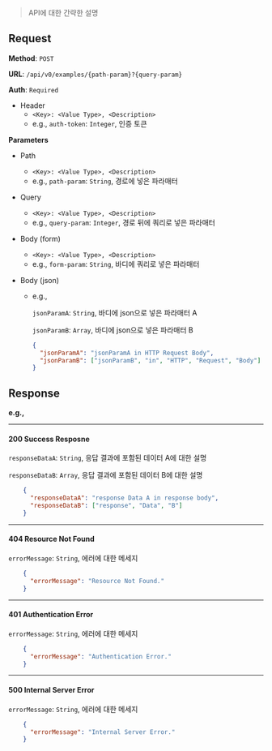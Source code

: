 > API에 대한 간략한 설명
 
## Request

**Method**: `POST`

**URL**: `/api/v0/examples/{path-param}?{query-param}`

**Auth**: `Required`

* Header
  * `<Key>: <Value Type>, <Description>`
  * e.g., `auth-token`: `Integer`, 인증 토큰

**Parameters**

* Path
  * `<Key>: <Value Type>, <Description>`
  * e.g., `path-param`: `String`, 경로에 넣은 파라매터

* Query
  * `<Key>: <Value Type>, <Description>`
  * e.g., `query-param`: `Integer`, 경로 뒤에 쿼리로 넣은 파라매터 

* Body (form)
  * `<Key>: <Value Type>, <Description>`
  * e.g., `form-param`: `String`, 바디에 쿼리로 넣은 파라매터 

* Body (json)
  * e.g.,

    `jsonParamA`: `String`, 바디에 json으로 넣은 파라매터 A

    `jsonParamB`: `Array`, 바디에 json으로 넣은 파라매터 B
    ```json
    {
      "jsonParamA": "jsonParamA in HTTP Request Body",
      "jsonParamB": ["jsonParamB", "in", "HTTP", "Request", "Body"]
    }
    ```

## Response

**e.g.,**
***
#### 200 Success Resposne
`responseDataA`: `String`, 응답 결과에 포함된 데이터 A에 대한 설명

`responseDataB`: `Array`, 응답 결과에 포함된 데이터 B에 대한 설명
```json
    {
      "responseDataA": "response Data A in response body",
      "responseDataB": ["response", "Data", "B"]
    }
```
***
#### 404 Resource Not Found
`errorMessage`: `String`, 에러에 대한 메세지
```json
    {
      "errorMessage": "Resource Not Found."
    }
```
***
#### 401 Authentication Error
`errorMessage`: `String`, 에러에 대한 메세지
```json
    {
      "errorMessage": "Authentication Error."
    }
```
***
#### 500 Internal Server Error
`errorMessage`: `String`, 에러에 대한 메세지
```json
    {
      "errorMessage": "Internal Server Error."
    }
```
